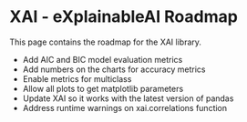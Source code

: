 
# XAI - eXplainableAI Roadmap

This page contains the roadmap for the XAI library.

* Add AIC and BIC model evaluation metrics
* Add numbers on the charts for accuracy metrics
* Enable metrics for multiclass
* Allow all plots to get matplotlib parameters
* Update XAI so it works with the latest version of pandas
* Address runtime warnings on xai.correlations function


